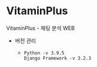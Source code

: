 # VitaminPlus
VitaminPlus - 채팅 분석 WEB

- 버전 관리

  - ```
    Python -v 3.9.5
    Django Framework -v 3.2.3
    ```

    

